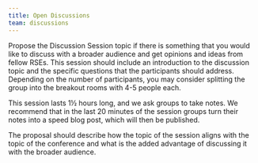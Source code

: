 ```yaml
---
title: Open Discussions
team: discussions
---
```


Propose the Discussion Session topic if there is something that you would like to discuss with a broader audience and get opinions and ideas from fellow RSEs.
This session should include an introduction to the discussion topic and the specific questions that the participants should address.
Depending on the number of participants, you may consider splitting the group into the breakout rooms with 4-5 people each.

This session lasts 1½ hours long, and we ask groups to take notes. We recommend that in the last 20 minutes of the session groups turn their notes into a speed blog post, which will  then be published.

The proposal should describe how the topic of the session aligns with the topic of the conference and what is the added advantage of discussing it with the broader audience.
